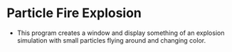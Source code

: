 # Particle Fire Explosion

* This program creates a window and display something of an explosion simulation with small particles flying around and changing color. 